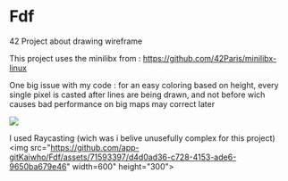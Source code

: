 # Fdf
42 Project about drawing wireframe

This project uses the minilibx from : https://github.com/42Paris/minilibx-linux

One big issue with my code : for an easy coloring based on height, every single pixel is casted after lines are being drawn, and not before wich causes bad performance on big maps may correct later

![](https://github.com/app-gitKaiwho/Fdf/blob/main/42.gif)

I used Raycasting (wich was i belive unusefully complex for this project)
<img src="https://github.com/app-gitKaiwho/Fdf/assets/71593397/d4d0ad36-c728-4153-ade6-9650ba679e46" width=600" height="300">
